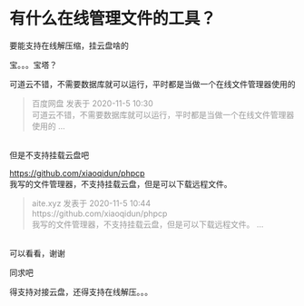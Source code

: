 # 有什么在线管理文件的工具？


要能支持在线解压缩，挂云盘啥的

宝。。。宝塔？

可道云不错，不需要数据库就可以运行，平时都是当做一个在线文件管理器使用的

<div class="quote"><blockquote><font color="#999999">百度网盘 发表于 2020-11-5 10:30</font><br />
<font color="#999999">可道云不错，不需要数据库就可以运行，平时都是当做一个在线文件管理器使用的 ...</font></blockquote></div><br />
但是不支持挂载云盘吧

https://github.com/xiaoqidun/phpcp<br />
我写的文件管理器，不支持挂载云盘，但是可以下载远程文件。

<div class="quote"><blockquote><font color="#999999">aite.xyz 发表于 2020-11-5 10:44</font><br />
<font color="#999999">https://github.com/xiaoqidun/phpcp<br />
我写的文件管理器，不支持挂载云盘，但是可以下载远程文件。 ...</font></blockquote></div><br />
可以看看，谢谢

同求吧

得支持对接云盘，还得支持在线解压。。。<br />

